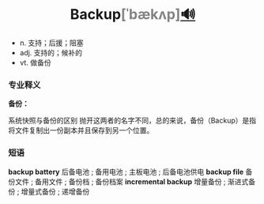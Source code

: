 <!--这个地方是标题，分别填写单词(首字母大写)、音标(复制README.md文档的音标)、音频链接(复制README.md文档的链接)，如果还是不会请参考第一个单词Access的详情(Detailed/Access.md)-->
# <center>**Backup**<font color="#848484">[ˈbækʌp]</font>[🔊](http://dict.youdao.com/dictvoice?audio=Backup&type=0)</center>

<!--词性及解释()-->
- n. 支持；后援；阻塞
- adj. 支持的；候补的
- vt. 做备份 

<!--词性及解释-->
### 专业释义

**备份：**

系统快照与备份的区别 抛开这两者的名字不同，总的来说，备份（Backup）是指将文件复制出一份副本并且保存到另一个位置。

### 短语

**backup battery** 后备电池 ; 备用电池 ; 主板电池 ; 后备电池供电
**backup file** 备份文件 ; 备用文件 ; 备份档 ; 备份档案
**incremental backup** 增量备份 ; 渐进式备份 ; 增量式备份 ; 递增备份